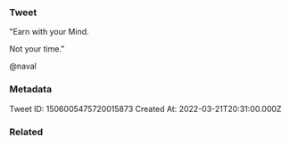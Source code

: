 ### Tweet
"Earn with your Mind.

Not your time."

@naval

### Metadata
Tweet ID: 1506005475720015873
Created At: 2022-03-21T20:31:00.000Z

### Related

